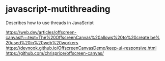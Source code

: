 # javascript-mutithreading
Describes how to use threads in JavaScript


https://web.dev/articles/offscreen-canvas#:~:text=The%20OffscreenCanvas%20allows%20to%20create,be%20used%20in%20web%20workers.
https://devnook.github.io/OffscreenCanvasDemo/keep-ui-responsive.html
https://github.com/chrisprice/offscreen-canvas/